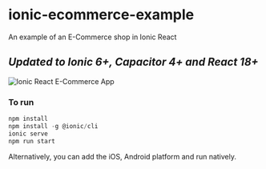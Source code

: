 # ionic-ecommerce-example

An example of an E-Commerce shop in Ionic React

## _Updated to Ionic 6+, Capacitor 4+ and React 18+_

![Ionic React E-Commerce App](https://repository-images.githubusercontent.com/355272810/38c79000-b5db-11eb-85d3-cf740d9c7507)


### To run

```javascript
npm install
npm install -g @ionic/cli
ionic serve
npm run start
```

Alternatively, you can add the iOS, Android platform and run natively.
